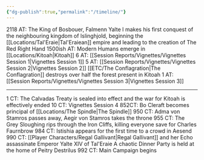 ```yaml
---
{"dg-publish":true,"permalink":"/timeline/"}
---
```


2118 AT:
	The King of Bosbouer, Falmenn Yalte I makes his first conquest of the neighbouring kingdom of Islinghjold, beginning the [[Locations/Tal'Eraie\|Tal'Eraiean]] empire and leading to the creation of The Red Right Hand
1500ish AT:
	Modern Humans emerge in [[Locations/Kitoah\|Kitoah]]
6 AT: 
	[[Session Reports/Vignettes/Vignettes Session 1\|Vignettes Session 1]]
5 AT: 
	[[Session Reports/Vignettes/Vignettes Session 2\|Vignettes Session 2]] 
	[[ETC/The Conflagration\|The Conflagration]] destroys over half the forest present in Kitoah
1 AT: 
	[[Session Reports/Vignettes/Vignettes Session 3\|Vignettes Session 3]]
__________________________________________________________________________
1 CT:
	The Calvadas Treaty is sealed into effect and the war for Kitoah is effectively ended
10 CT:
	Vignettes Session 4
852CT:
	Bo Cleraft becomes principal of [[Locations/The Spindle\|The Spindle]]
950 CT: 
	Adma von Stamros passes away, Aegir von Stamros takes the throne
955 CT:
	The Grey Sloughing rips through the Iron Cliffs, killing everyone save for Charles Faurnbrow
984 CT:
	Istishia appears for the first time to a crowd in Aesend
990 CT:
	[[Player Characters/Regal Gallivant\|Regal Gallivant]] and her Echo assassinate Emperor Yalte XIV of Tal'Eraie
	A chaotic Dinner Party is held at the home of Peitry Destrilus
992 CT:
	Main Campaign begins